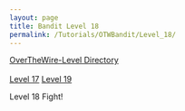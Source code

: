 ```yaml
---
layout: page
title: Bandit Level 18
permalink: /Tutorials/OTWBandit/Level_18/
---
```

[OverTheWire-Level Directory](https://zacvr.github.io/Tutorials/OTWBandit/)
<br></br>
[Level 17](https://zacvr.github.io//Tutorials/OTWBandit/Level_17)
[Level 19](https://zacvr.github.io//Tutorials/OTWBandit/Level_19)

Level 18 Fight!
